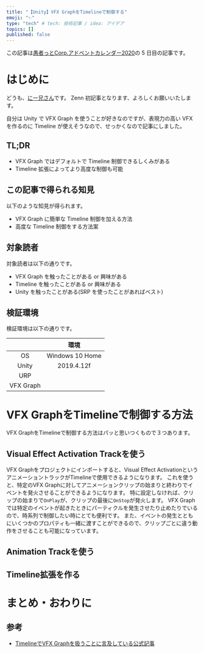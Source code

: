 ```yaml
---
title: "【Unity】VFX GraphをTimelineで制御する"
emoji: "✨"
type: "tech" # tech: 技術記事 / idea: アイデア
topics: []
published: false
---
```


この記事は[愚者っとCorp.アドベントカレンダー2020](https://adventar.org/calendars/5126)の 5 日目の記事です。

# はじめに

どうも、[にー兄さん](https://twitter.com/ninisan_drumath)です。
Zenn 初記事となります、よろしくお願いいたします。

自分は Unity で VFX Graph を使うことが好きなのですが、表現力の高い VFX を作るのに Timeline が使えそうなので、せっかくなので記事にしました。

## TL;DR

- VFX Graph ではデフォルトで Timeline 制御できるしくみがある
- Timeline 拡張によってより高度な制御も可能

## この記事で得られる知見

以下のような知見が得られます。

- VFX Graph に簡単な Timeline 制御を加える方法
- 高度な Timeline 制御をする方法案

## 対象読者

対象読者は以下の通りです。

- VFX Graph を触ったことがある or 興味がある
- Timeline を触ったことがある or 興味がある
- Unity を触ったことがある(SRP を使ったことがあればベスト)

## 検証環境

検証環境は以下の通りです。

||環境|
|:---:|:---:|
|OS|Windows 10 Home|
|Unity|2019.4.12f|
|URP||
|VFX Graph||


# VFX GraphをTimelineで制御する方法

VFX GraphをTimelineで制御する方法はパッと思いつくもので３つあります。

## Visual Effect Activation Trackを使う

VFX Graphをプロジェクトにインポートすると、Visual Effect ActivationというアニメーショントラックがTimelineで使用できるようになります。
これを使うと、特定のVFX Graphに対してアニメーションクリップの始まりと終わりでイベントを発火させることができるようになります。
特に設定しなければ、クリップの始まりで`OnPlay`が、クリップの最後に`OnStop`が発火します。
VFX Graphでは特定のイベントが起きたときにパーティクルを発生させたり止めたりでいるので、時系列で制御したい時にとても便利です。
また、イベントの発生とともにいくつかのプロパティも一緒に渡すことができるので、クリップごとに違う動作をさせることも可能になっています。

## Animation Trackを使う

## Timeline拡張を作る

# まとめ・おわりに

## 参考

- [TimelineでVFX Graphを扱うことに言及している公式記事](https://blogs.unity3d.com/jp/2018/11/27/creating-explosive-visuals-with-the-visual-effect-graph/)
